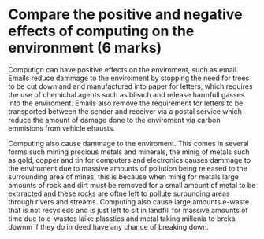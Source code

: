 # Compare the positive and negative effects of computing on the environment (6 marks)

Computign can have positive effects on the enviroment, such as email. Emails reduce dammage to the enviroiment by stopping the need for trees to be cut down and and manufactured into paper for letters, which requires the use of chemichal agents such as bleach and release harmfull gasses into the enviroment. Emails also remove the requirement for letters to be transported between the sender and receiver via a postal service which reduce the amount of damage done to the enviroment via carbon emmisions from vehicle ehausts.

Computing also cause dammage to the enviroment. This comes in several forms such mining precious metals and minerals, the minig of metals such as gold, copper and tin for computers and electronics causes dammage to the enviroment due to massive amounts of pollution being released to the surrounding area of mines, this is because when minig for metals large amounts of rock and dirt must be removed for a small amount of metal to be extrracted and these rocks are oftne left to pollute surounding areas through rivers and streams. Computing also cause large amounts e-waste that is not recycleds and is just left to sit in landfill for massive amounts of time due to e-wastes laike plasstics and metal taking millenia to breka downm if they do in deed have any chance of breaking down.
